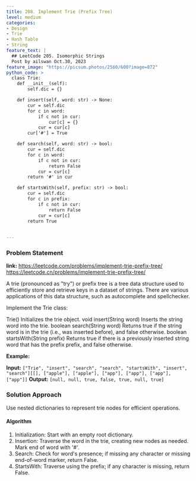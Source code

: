 ```yaml
---
title: 208. Implement Trie (Prefix Tree)
level: medium
categories:
- Design
- Trie
- Hash Table
- String
feature_text: |
  ## LeetCode 205. Isomorphic Strings
  Post by ailswan Oct.30, 2023
feature_image: "https://picsum.photos/2560/600?image=872"
python_code: >
  class Trie:
    def __init__(self):
        self.dic = {}

    def insert(self, word: str) -> None:
        cur = self.dic
        for c in word:
            if c not in cur:
                cur[c] = {}
            cur = cur[c]
        cur['#'] = True

    def search(self, word: str) -> bool:
        cur = self.dic
        for c in word:
            if c not in cur:
                return False
            cur = cur[c]
        return '#' in cur

    def startsWith(self, prefix: str) -> bool:
        cur = self.dic
        for c in prefix:
            if c not in cur:
                return False
            cur = cur[c]
        return True
        
   
---
```


### Problem Statement
**link:**
https://leetcode.com/problems/implement-trie-prefix-tree/
https://leetcode.cn/problems/implement-trie-prefix-tree/
 
A trie (pronounced as "try") or prefix tree is a tree data structure used to efficiently store and retrieve keys in a dataset of strings. There are various applications of this data structure, such as autocomplete and spellchecker.

Implement the Trie class:

Trie() Initializes the trie object.
void insert(String word) Inserts the string word into the trie.
boolean search(String word) Returns true if the string word is in the trie (i.e., was inserted before), and false otherwise.
boolean startsWith(String prefix) Returns true if there is a previously inserted string word that has the prefix prefix, and false otherwise.

**Example:**

**Input:** `["Trie", "insert", "search", "search", "startsWith", "insert", "search"][[], ["apple"], ["apple"], ["app"], ["app"], ["app"], ["app"]]`
**Output:** `[null, null, true, false, true, null, true]`

### Solution Approach
Use nested dictionaries to represent trie nodes for efficient operations.

#### Algorithm
1. Initialization: Start with an empty root dictionary.
2. Insertion: Traverse the word in the trie, creating new nodes as needed. Mark end of word with '#'.
3. Search: Check for word's presence; if missing any character or missing end-of-word marker, return False.
4. StartsWith: Traverse using the prefix; if any character is missing, return False.